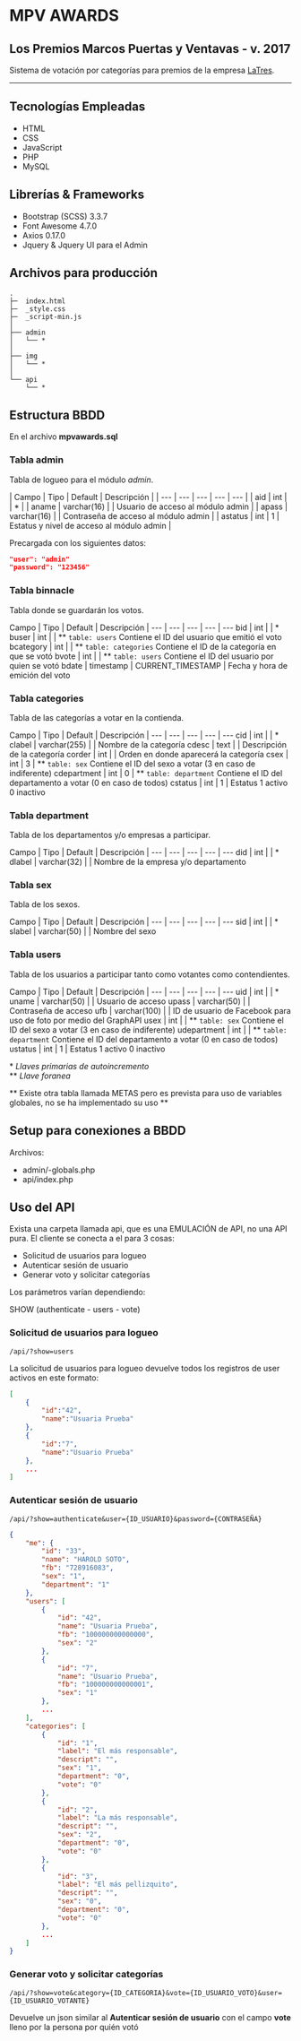 # MPV AWARDS
## Los Premios Marcos Puertas y Ventavas - v. 2017

Sistema de votación por categorías para premios de la empresa [LaTres](http://www.latres.com/).

---

## Tecnologías Empleadas

* HTML
* CSS
* JavaScript
* PHP
* MySQL

## Librerías & Frameworks

* Bootstrap (SCSS) 3.3.7
* Font Awesome 4.7.0
* Axios 0.17.0
* Jquery & Jquery UI para el Admin

## Archivos para producción

```
.
├─  index.html
├─  _style.css
├─  _script-min.js
│
├── admin
│   └── *
│
├── img
│   └── *
│   
└── api
    └── *
```

## Estructura BBDD

En el archivo **mpvawards.sql**

### Tabla admin
Tabla de logueo para el módulo *admin*.

| Campo | Tipo | Default | Descripción |
| --- | --- | --- | --- | --- |
| aid | int |  | \* |
| aname | varchar(16) |  | Usuario de acceso al módulo admin |
| apass | varchar(16) |  | Contraseña de acceso al módulo admin |
| astatus | int | 1 | Estatus y nivel de acceso al módulo admin |

Precargada con los siguientes datos:

```json
"user": "admin"
"password": "123456"
```

### Tabla binnacle
Tabla donde se guardarán los votos.

Campo | Tipo | Default | Descripción |
--- | --- | --- | --- | ---
bid | int |  | \*
buser | int |  | \*\* `table: users` Contiene el ID del usuario que emitió el voto
bcategory | int |  | \*\* `table: categories` Contiene el ID de la categoría en que se votó
bvote | int |  | \*\* `table: users` Contiene el ID del usuario por quien se votó
bdate | timestamp | CURRENT_TIMESTAMP | Fecha y hora de emición del voto

### Tabla categories
Tabla de las categorías a votar en la contienda.

Campo | Tipo | Default | Descripción |
--- | --- | --- | --- | ---
cid | int |  | \*
clabel | varchar(255) | | Nombre de la categoría
cdesc | text |  | Descripción de la categoría
corder | int |  | Orden en donde aparecerá la categoría
csex | int | 3 | \*\* `table: sex` Contiene el ID del sexo a votar (3 en caso de indiferente)
cdepartment | int | 0 | \*\* `table: department` Contiene el ID del departamento a votar (0 en caso de todos)
cstatus | int | 1 | Estatus 1 activo 0 inactivo

### Tabla department
Tabla de los departamentos y/o empresas a participar.

Campo | Tipo | Default | Descripción |
--- | --- | --- | --- | ---
did | int |  | \*
dlabel | varchar(32) |  | Nombre de la empresa y/o departamento

### Tabla sex
Tabla de los sexos.

Campo | Tipo | Default | Descripción |
--- | --- | --- | --- | ---
sid | int |  | \*
slabel | varchar(50) |  | Nombre del sexo

### Tabla users
Tabla de los usuarios a participar tanto como votantes como contendientes.

Campo | Tipo | Default | Descripción |
--- | --- | --- | --- | ---
uid | int |  | \*
uname | varchar(50) | | Usuario de acceso
upass | varchar(50) | | Contraseña de acceso
ufb | varchar(100) | | ID de usuario de Facebook para uso de foto por medio del GraphAPI
usex | int |  | \*\* `table: sex` Contiene el ID del sexo a votar (3 en caso de indiferente)
udepartment | int |  | \*\* `table: department` Contiene el ID del departamento a votar (0 en caso de todos)
ustatus | int | 1 | Estatus 1 activo 0 inactivo

\* *Llaves primarias de autoincremento*  
\*\* *Llave foranea*

** Existe otra tabla llamada METAS pero es prevista para uso de variables globales, no se ha implementado su uso **

## Setup para conexiones a BBDD

Archivos:

* admin/-globals.php
* api/index.php

## Uso del API

Exista una carpeta llamada api, que es una EMULACIÓN de API, no una API pura. El cliente se conecta a el para 3 cosas:
* Solicitud de usuarios para logueo
* Autenticar sesión de usuario
* Generar voto y solicitar categorías

Los parámetros varían dependiendo:

SHOW (authenticate - users - vote)

### Solicitud de usuarios para logueo

`/api/?show=users`

La solicitud de usuarios para logueo devuelve todos los registros de user activos en este formato:

```json
[
	{
		"id":"42",
		"name":"Usuaria Prueba"
	},
	{
		"id":"7",
		"name":"Usuario Prueba"
	},
	...
]
```

### Autenticar sesión de usuario

`/api/?show=authenticate&user={ID_USUARIO}&password={CONTRASEÑA}`

```json
{
	"me": {
		"id": "33",
		"name": "HAROLD SOTO",
		"fb": "728916083",
		"sex": "1",
		"department": "1"
	},
	"users": [
		{
			"id": "42",
			"name": "Usuaria Prueba",
			"fb": "100000000000000",
			"sex": "2"
		},
		{
			"id": "7",
			"name": "Usuario Prueba",
			"fb": "100000000000001",
			"sex": "1"
		},
		...
	],
	"categories": [
		{
			"id": "1",
			"label": "El más responsable",
			"descript": "",
			"sex": "1",
			"department": "0",
			"vote": "0"
		},
		{
			"id": "2",
			"label": "La más responsable",
			"descript": "",
			"sex": "2",
			"department": "0",
			"vote": "0"
		},
		{
			"id": "3",
			"label": "El más pellizquito",
			"descript": "",
			"sex": "0",
			"department": "0",
			"vote": "0"
		},
		...
	]
}
```

### Generar voto y solicitar categorías

`/api/?show=vote&category={ID_CATEGORIA}&vote={ID_USUARIO_VOTO}&user={ID_USUARIO_VOTANTE}`

Devuelve un json similar al **Autenticar sesión de usuario** con el campo __vote__ lleno por la persona por quién votó
